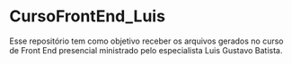 # CursoFrontEnd_Luis

Esse repositório tem como objetivo receber os arquivos gerados no curso de Front End presencial ministrado pelo especialista Luis Gustavo Batista.
